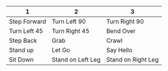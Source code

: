 1 | 2 | 3 
--------|--------|-----------------
Step Forward | Turn Left 90 | Turn Right 90
Turn Left 45 | Turn Right 45 | Bend Over
Step Back | Grab | Crawl
Stand up | Let Go | Say Hello
Sit Down | Stand on Left Leg | Stand on Right Leg

